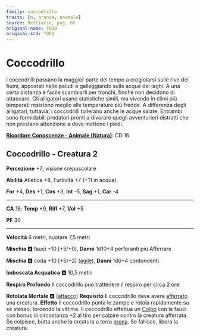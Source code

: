 ```yaml
---
family: coccodrillo
traits: [n, grande, animale]
source: Bestiario, pag. 65
original-name: TODO
original-srd: TODO
---
```


# Coccodrillo

I coccodrilli passano la maggior parte del tempo a crogiolarsi sulle rive dei fiumi, appostati nelle paludi o galleggiando sulle acque dei laghi. A una certa distanza è facile scambiarli per tronchi, finché non decidono di attaccare. Gli alligatori usano statistiche simili, ma vivendo in climi più temperati resistono meglio alle temperature più fredde. A differenza degli alligatori, tuttavia, i coccodrilli tollerano anche le acque salate. Entrambi sono formidabili predatori pronti a divorare quegli avventurieri distratti che non prestano attenzione a dove mettono i piedi.

**[Ricordare Conoscenze - Animale (Natura)](/azioni/ricordare-conoscenze)**: CD 16

## Coccodrillo - Creatura 2

**Percezione** +7; visione crepuscolare

**Abilità** Atletica +8, Furtività +7 (+11 in acqua)

**For** +4, **Des** +1, **Cos** +3, **Int** -5, **Sag** +1, **Car** -4

***

**CA** 18; **Temp** +9, **Rifl** +7, **Vol** +5

**PF** 30

***

**Velocità** 6 metri, nuotare 7,5 metri

**Mischia** :a: fauci +10 \[+5/+0], **Danni** 1d10+4 perforanti più Afferrare

**Mischia** :a: coda +10 \[+6/+2] ([agile](/tratti/agile)), **Danni** 1d6+4 contundenti

**Imboscata Acquatica** :a: 10,5 metri

**Respiro Profondo** Il coccodrillo può trattenere il respiro per circa 2 ore.

**Rotolata Mortale** :a: ([attacco](/tratti/attacco)) **Requisito** Il coccodrillo deve avere [afferrato](/condizioni/afferrato) una creatura. **Effetto** Il coccodrillo punta le zampe e rotola rapidamente su se stesso, torcendo la vittima. Il coccodrillo effettua un [Colpo](/azioni/colpire) con le fauci con bonus di circostanza +2 al tiro per colpire contro la creatura afferrata. Se colpisce, butta anche la creatura a terra [prona](/condizioni/prono). Se fallisce, libera la creatura.
